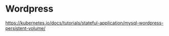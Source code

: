 # Wordpress
https://kubernetes.io/docs/tutorials/stateful-application/mysql-wordpress-persistent-volume/
